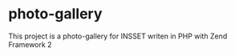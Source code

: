 photo-gallery
=============

This project is a photo-gallery for INSSET writen in PHP with Zend Framework 2